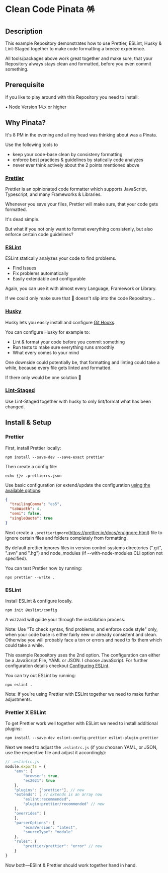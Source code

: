 # Clean Code Pinata 🪅

## Description

This example Repository demonstrates how to use Prettier, ESLint, Husky &amp; Lint-Staged together to make code formatting a breeze experience.

All tools/packages above work great together and make sure, that your Repository always stays clean and formatted, before you even commit something.

## Prerequisite

If you like to play around with this Repository you need to install:

• Node Version 14.x or higher

## Why Pinata?

It's 8 PM in the evening and all my head was thinking about was a Pinata.

Use the following tools to

- keep your code-base clean by consisteny formatting
- enforce best practices & guidelines by statically code analyzes
- never ever think actively about the 2 points mentioned above

### [Prettier](https://prettier.io/)

Prettier is an opinionated code formatter which supports JavaScript, Typescript, and many Frameworks & Libraries.

Whenever you save your files, Prettier will make sure, that your code gets formatted.

It's dead simple.

But what if you not only want to format everything consistenly, but also enforce certain code guidelines?

### [ESLint](https://eslint.org/)

ESLint statically analyzes your code to find problems.

- Find Issues
- Fix problems automatically
- Easily extendable and configurable

Again, you can use it with almost every Language, Framework or Library.

If we could only make sure that 💩 doesn't slip into the code Repository...

### [Husky](https://typicode.github.io/husky/#/)

Husky lets you easily install and configure [Git Hooks](https://git-scm.com/book/en/v2/Customizing-Git-Git-Hooks).

You can configure Husky for example to:

- Lint & format your code before you commit something
- Run tests to make sure everything runs smoothly
- What every comes to your mind

One downside could potentially be, that formatting and linting could take a while, because every file gets linted and formatted.

If there only would be one solution 🤔

### [Lint-Staged](https://github.com/okonet/lint-staged)

Use Lint-Staged together with husky to only lint/format what has been changed.

## Install & Setup

### Prettier

First, install Prettier locally:

```shell
npm install --save-dev --save-exact prettier
```

Then create a config file:

```shell
echo {}> .prettierrs.json
```

Use basic configuration (or extend/update the configuration [using the available options](https://prettier.io/docs/en/options.html):

```json
{
  "trailingComma": "es5",
  "tabWidth": 4,
  "semi": false,
  "singleQuote": true
}
```

Next create a `.prettierignore`(https://prettier.io/docs/en/ignore.html) file to ignore certain files and folders completely from formatting.

By default prettier ignores files in version control systems directories (".git", ".svn" and ".hg") and node_modules (if --with-node-modules CLI option not specified).

You can test Prettier now by running:

```shell
npx prettier --write .
```

### ESLint

Install ESLint & configure locally.

```shell
npm init @eslint/config
```

A wizzard will guide your through the installation process.

Note: Use "To check syntax, find problems, and enforce code style" only, when your code base is either fairly new or already consistent and clean.
Otherwise you will probably face a ton or errors and need to fix them which could take a while.

This example Repository uses the 2nd option.
The configuration can either be a JavaScript File, YAML or JSON. I choose JavaScript.
For further configuration details checkout [Configuring ESLint](https://eslint.org/docs/latest/user-guide/configuring/).

You can try out ESLint by running:

```shell
npx eslint .
```

Note: If you're using Prettier with ESLint together we need to make further adjustments.

### Prettier X ESLint

To get Prettier work well together with ESLint we need to install additional plugins:

```shell
npm install --save-dev eslint-config-prettier eslint-plugin-prettier
```

Next we need to adjust the `.eslintrc.js` (if you choosen YAML, or JSON, use the respective file and adjust it accordingly):

```JavaScript
// .eslintrc.js
module.exports = {
    "env": {
        "browser": true,
        "es2021": true
    },
    "plugins": ["prettier"], // new
    "extends": [ // Extends is an array now
        "eslint:recommended",
        "plugin:prettier/recommended" // new
    ],
    "overrides": [
    ],
    "parserOptions": {
        "ecmaVersion": "latest",
        "sourceType": "module"
    },
    "rules": {
        "prettier/prettier": "error" // new
    }
}
```

Now both—ESlint & Prettier should work together hand in hand.
